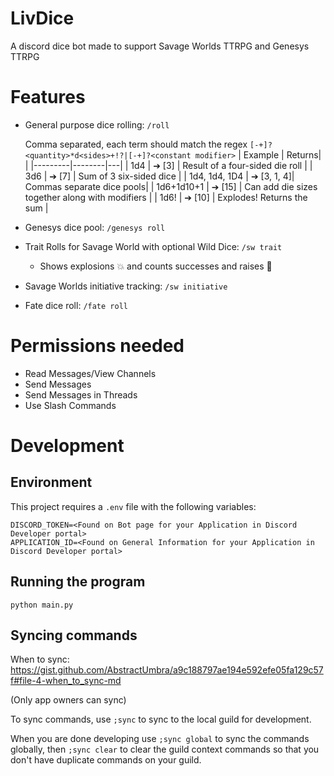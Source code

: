 # LivDice
A discord dice bot made to support Savage Worlds TTRPG and Genesys TTRPG

# Features
- General purpose dice rolling: `/roll`

    Comma separated, each term should match the regex `[-+]?<quantity>*d<sides>+!?|[-+]?<constant modifier>`
    | Example | Returns|  |
    |---------|--------|---|
    | 1d4     | ➔ [3] |  Result of a four-sided die roll |
    | 3d6   |  ➔ [7] | Sum of 3 six-sided dice |
    | 1d4, 1d4, 1D4 | ➔ [3, 1, 4]| Commas separate dice pools|
    | 1d6+1d10+1 | ➔ [15] | Can add die sizes together along with modifiers |
    | 1d6! | ➔ [10] | Explodes! Returns the sum |

- Genesys dice pool: `/genesys roll`

- Trait Rolls for Savage World with optional Wild Dice:  `/sw trait`
    - Shows explosions :boom: and counts successes and raises :dart:

- Savage Worlds initiative tracking: `/sw initiative`

- Fate dice roll: `/fate roll`

# Permissions needed
- Read Messages/View Channels
- Send Messages
- Send Messages in Threads
- Use Slash Commands

# Development

## Environment
This project requires a `.env` file with the following variables:
```
DISCORD_TOKEN=<Found on Bot page for your Application in Discord Developer portal>
APPLICATION_ID=<Found on General Information for your Application in Discord Developer portal>
```

## Running the program
```
python main.py
```

## Syncing commands
When to sync: https://gist.github.com/AbstractUmbra/a9c188797ae194e592efe05fa129c57f#file-4-when_to_sync-md

(Only app owners can sync)

To sync commands, use `;sync` to sync to the local guild for development.

When you are done developing use `;sync global` to sync the commands globally, then `;sync clear` to clear the guild context commands so that you don't have duplicate commands on your guild.